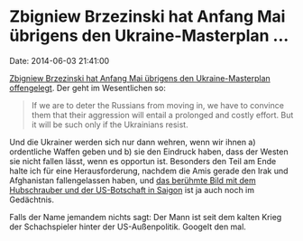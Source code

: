 Zbigniew Brzezinski hat Anfang Mai übrigens den Ukraine-Masterplan \...
=======================================================================

Date: 2014-06-03 21:41:00

[Zbigniew Brzezinski hat Anfang Mai übrigens den Ukraine-Masterplan
offengelegt](http://www.politico.com/magazine/story/2014/05/what-obama-should-tell-americans-about-ukraine-106277.html).
Der geht im Wesentlichen so:

> If we are to deter the Russians from moving in, we have to convince
> them that their aggression will entail a prolonged and costly effort.
> But it will be such only if the Ukrainians resist.

Und die Ukrainer werden sich nur dann wehren, wenn wir ihnen a)
ordentliche Waffen geben und b) sie den Eindruck haben, dass der Westen
sie nicht fallen lässt, wenn es opportun ist. Besonders den Teil am Ende
halte ich für eine Herausforderung, nachdem die Amis gerade den Irak und
Afghanistan fallengelassen haben, und [das berühmte Bild mit dem
Hubschrauber und der US-Botschaft in
Saigon](http://upload.wikimedia.org/wikipedia/en/thumb/9/95/Saigon-hubert-van-es.jpg/800px-Saigon-hubert-van-es.jpg)
ist ja auch noch im Gedächtnis.

Falls der Name jemandem nichts sagt: Der Mann ist seit dem kalten Krieg
der Schachspieler hinter der US-Außenpolitik. Googelt den mal.
